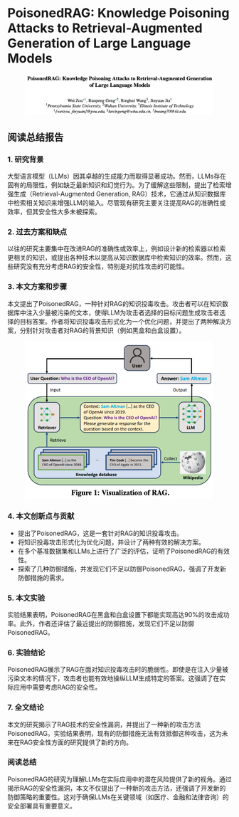 # PoisonedRAG: Knowledge Poisoning Attacks to Retrieval-Augmented Generation of Large Language Models

<figure><img src="../.gitbook/assets/image (35).png" alt=""><figcaption></figcaption></figure>

## 阅读总结报告

### 1. 研究背景

大型语言模型（LLMs）因其卓越的生成能力而取得显著成功。然而，LLMs存在固有的局限性，例如缺乏最新知识和幻觉行为。为了缓解这些限制，提出了检索增强生成（Retrieval-Augmented Generation, RAG）技术，它通过从知识数据库中检索相关知识来增强LLM的输入。尽管现有研究主要关注提高RAG的准确性或效率，但其安全性大多未被探索。

### 2. 过去方案和缺点

以往的研究主要集中在改进RAG的准确性或效率上，例如设计新的检索器以检索更相关的知识，或提出各种技术以提高从知识数据库中检索知识的效率。然而，这些研究没有充分考虑RAG的安全性，特别是对抗性攻击的可能性。

### 3. 本文方案和步骤

本文提出了PoisonedRAG，一种针对RAG的知识投毒攻击。攻击者可以在知识数据库中注入少量被污染的文本，使得LLM为攻击者选择的目标问题生成攻击者选择的目标答案。作者将知识投毒攻击形式化为一个优化问题，并提出了两种解决方案，分别针对攻击者对RAG的背景知识（例如黑盒和白盒设置）。

<figure><img src="../.gitbook/assets/image (1) (1) (1) (1) (1) (1) (1) (1) (1) (1) (1) (1) (1) (1) (1) (1) (1) (1) (1) (1) (1) (1) (1) (1) (1) (1) (1) (1) (1) (1) (1) (1) (1) (1) (1) (1) (1) (1) (1) (1) (1) (1) (1) (1) (1) (1) (1) (1) (1) (1) (1) (1) (1) (1) (1) (1) (1) (1) (1) (1) ( (8).png" alt=""><figcaption></figcaption></figure>

### 4. 本文创新点与贡献

* 提出了PoisonedRAG，这是一套针对RAG的知识投毒攻击。
* 将知识投毒攻击形式化为优化问题，并设计了两种有效的解决方案。
* 在多个基准数据集和LLMs上进行了广泛的评估，证明了PoisonedRAG的有效性。
* 探索了几种防御措施，并发现它们不足以防御PoisonedRAG，强调了开发新防御措施的需求。

### 5. 本文实验

实验结果表明，PoisonedRAG在黑盒和白盒设置下都能实现高达90%的攻击成功率。此外，作者还评估了最近提出的防御措施，发现它们不足以防御PoisonedRAG。

### 6. 实验结论

PoisonedRAG展示了RAG在面对知识投毒攻击时的脆弱性。即使是在注入少量被污染文本的情况下，攻击者也能有效地操纵LLM生成特定的答案。这强调了在实际应用中需要考虑RAG的安全性。

### 7. 全文结论

本文的研究揭示了RAG技术的安全性漏洞，并提出了一种新的攻击方法PoisonedRAG。实验结果表明，现有的防御措施无法有效抵御这种攻击，这为未来在RAG安全性方面的研究提供了新的方向。

### 阅读总结

PoisonedRAG的研究为理解LLMs在实际应用中的潜在风险提供了新的视角。通过揭示RAG的安全性漏洞，本文不仅提出了一种新的攻击方法，还强调了开发新的防御策略的重要性。这对于确保LLMs在关键领域（如医疗、金融和法律咨询）的安全部署具有重要意义。
